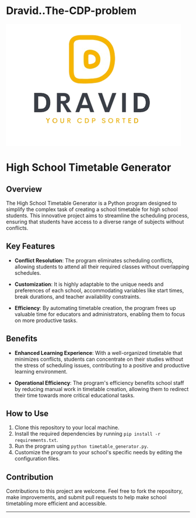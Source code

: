 # Dravid..The-CDP-problem

![Logo](https://raw.githubusercontent.com/Denver-Dude/Dravid..The-CDP-problem/main/Screenshot_2023-09-23_083806-removebg-preview%20(1).png)



# High School Timetable Generator

## Overview

The High School Timetable Generator is a Python program designed to simplify the complex task of creating a school timetable for high school students. This innovative project aims to streamline the scheduling process, ensuring that students have access to a diverse range of subjects without conflicts. 

## Key Features

- **Conflict Resolution**: The program eliminates scheduling conflicts, allowing students to attend all their required classes without overlapping schedules.

- **Customization**: It is highly adaptable to the unique needs and preferences of each school, accommodating variables like start times, break durations, and teacher availability constraints.

- **Efficiency**: By automating timetable creation, the program frees up valuable time for educators and administrators, enabling them to focus on more productive tasks.

## Benefits

- **Enhanced Learning Experience**: With a well-organized timetable that minimizes conflicts, students can concentrate on their studies without the stress of scheduling issues, contributing to a positive and productive learning environment.

- **Operational Efficiency**: The program's efficiency benefits school staff by reducing manual work in timetable creation, allowing them to redirect their time towards more critical educational tasks.

## How to Use

1. Clone this repository to your local machine.
2. Install the required dependencies by running `pip install -r requirements.txt`.
3. Run the program using `python timetable_generator.py`.
4. Customize the program to your school's specific needs by editing the configuration files.

## Contribution

Contributions to this project are welcome. Feel free to fork the repository, make improvements, and submit pull requests to help make school timetabling more efficient and accessible.


---

